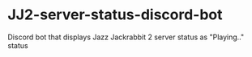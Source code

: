 # JJ2-server-status-discord-bot
Discord bot that displays Jazz Jackrabbit 2 server status as "Playing.." status
